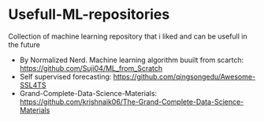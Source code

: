 # Usefull-ML-repositories
Collection of machine learning repository that i liked and can be usefull in the future

* By Normalized Nerd. Machine learning algorithm buuilt from scartch: https://github.com/Suji04/ML_from_Scratch
* Self supervised forecasting: https://github.com/qingsongedu/Awesome-SSL4TS
* Grand-Complete-Data-Science-Materials: https://github.com/krishnaik06/The-Grand-Complete-Data-Science-Materials
